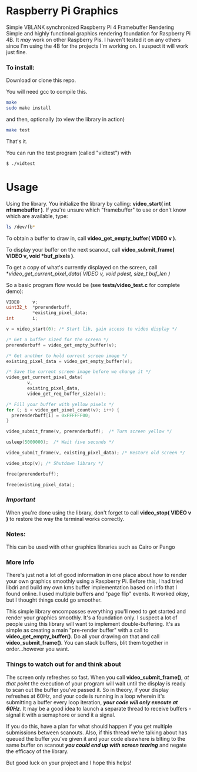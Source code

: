 # Raspberry Pi Graphics
Simple VBLANK synchronized Raspberry Pi 4 Framebuffer Rendering
Simple and highly functional graphics rendering foundation for Raspberry Pi 4B.  It *may* work on other Raspberry Pis.  I haven't tested it on any others since I'm using the 4B for the projects I'm working on.  I suspect it will work just fine.

### **To install:**
Download or clone this repo.

You will need gcc to compile this.
```bash
make
sudo make install
```
and then, optionally (to view the library in action)

```bash
make test
```

That's it.

You can run the test program (called "vidtest") with
```bash
$ ./vidtest
```

# Usage
Using the library.
You initialize the library by calling: **video_start( int nframebuffer )**.  If you're unsure which "framebuffer" to use or don't know which are available, type: 
```bash
ls /dev/fb*
```
To obtain a buffer to draw in, call **video_get_empty_buffer( VIDEO v )**.

To display your buffer on the next scanout, call **video_submit_frame( VIDEO v, void *buf_pixels )**.

To get a copy of what's currently displayed on the screen, call **video_get_current_pixel_data( VIDEO v, void *pdest, size_t buf_len )**

So a basic program flow would be (see **tests/video_test.c** for complete demo):
```C
VIDEO     v;
uint32_t  *prerenderbuff,
          *existing_pixel_data;
int       i;

v = video_start(0); /* Start lib, gain access to video display */

/* Get a buffer sized for the screen */
prerenderbuff = video_get_empty_buffer(v);

/* Get another to hold current screen image */
existing_pixel_data = video_get_empty_buffer(v); 

/* Save the current screen image before we change it */
video_get_current_pixel_data(
        v, 
        existing_pixel_data, 
        video_get_req_buffer_size(v));

/* Fill your buffer with yellow pixels */
for (; i < video_get_pixel_count(v); i++) {
  prerenderbuff[i] = 0xFFFFFF00;
}

video_submit_frame(v, prerenderbuff);  /* Turn screen yellow */

usleep(5000000);  /* Wait five seconds */

video_submit_frame(v, existing_pixel_data); /* Restore old screen */

video_stop(v); /* Shutdown library */

free(prerenderbuff);

free(existing_pixel_data);

```


### ***_Important_***
When you're done using the library, don't forget to call **video_stop( VIDEO v )** to restore the way the terminal works correctly.

### Notes:
This can be used with other graphics libraries such as Cairo or Pango

### **More Info**
There's just not a lot of good information in one place about how to render your own graphics smoothly using a Raspberry Pi.  Before this, I had tried libdri and build my own kms buffer implementation based on info that I found online.  I used multiple buffers and "page flip" events.  It worked _okay_, but I thought things could go smoother.

This simple library encompasses everything you'll need to get started and render your graphics smoothly.  It's a foundation only.  I suspect a lot of people using this library will want to implement double-buffering.  It's as simple as creating a main "pre-render buffer" with a call to **video_get_empty_buffer()**.  Do all your drawing on that and call **video_submit_frame()**.  You can stack buffers, blit them together in order...however you want.  

### **Things to watch out for and think about**
The screen only refreshes so fast.  When you call **video_submit_frame()**, _at that point_ the execution of your program will wait until the display is ready to scan out the buffer you've passed it.  So in theory, if your display refreshes at 60Hz, and your code is running in a loop wherein it's submitting a buffer every loop iteration, **_your code will only execute at 60Hz_**.  It may be a good idea to launch a separate thread to receive buffers - signal it with a semaphore or send it a signal.  

If you do this, have a plan for what should happen if you get multiple submissions between scanouts.  Also, if this thread we're talking about has queued the buffer you've given it and your code elsewhere is blting to the same buffer on scanout **_you could end up with screen tearing_** and negate the efficacy of the library.

But good luck on your project and I hope this helps!








